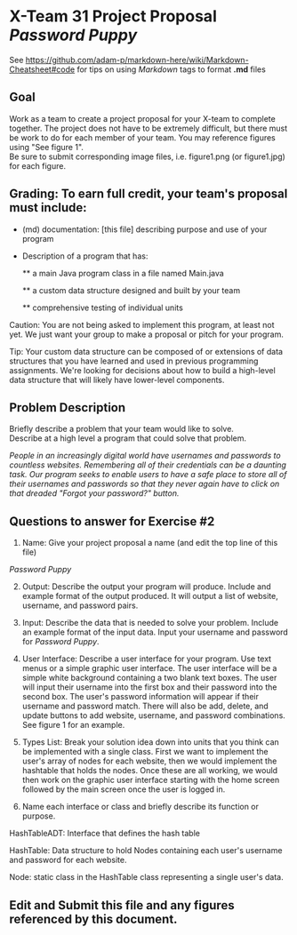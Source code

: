 # X-Team 31 Project Proposal *Password Puppy*

See https://github.com/adam-p/markdown-here/wiki/Markdown-Cheatsheet#code for tips on using *Markdown* tags to format __.md__ files

## Goal

Work as a team to create a project proposal for your X-team to complete together.
The project does not have to be extremely difficult,
but there must be work to do for each member of your team.
You may reference figures using "See figure 1".  
Be sure to submit corresponding image files, i.e. figure1.png (or figure1.jpg) for each figure.

## Grading: To earn full credit, your team's proposal must include:

* (md) documentation: [this file] describing purpose and use of your program

* Description of a program that has:

  ** a main Java program class in a file named Main.java
  
  ** a custom data structure designed and built by your team
  
  ** comprehensive testing of individual units
  
 Caution: You are not being asked to implement this program, at least not yet. 
 We just want your group to make a proposal or pitch for your program.
 
 Tip: Your custom data structure can be composed of or extensions of data structures that you have learned and used in previous programming assignments.  We're looking for decisions about how to build a high-level data structure that will likely have lower-level components.

## Problem Description

Briefly describe a problem that your team would like to solve.  
Describe at a high level a program that could solve that problem.

*People in an increasingly digital world have usernames and passwords to countless websites.
Remembering all of their credentials can be a daunting task. Our program seeks to enable
users to have a safe place to store all of their usernames and passwords so that they
never again have to click on that dreaded "Forgot your password?" button.*

## Questions to answer for Exercise #2

1. Name: Give your project proposal a name (and edit the top line of this file)

*Password Puppy*

2. Output: Describe the output your program will produce.  Include and example format of the output produced.
It will output a list of website, username, and password pairs.


3. Input: Describe the data that is needed to solve your problem. Include an example format of the input data.
Input your username and password for *Password Puppy*.


4. User Interface: Describe a user interface for your program.  Use text menus or a simple graphic user interface.
The user interface will be a simple white background containing a two blank text boxes. The user will input their username into the first box and their password into the second box. The user's password information will appear if their username and password match. There will also be add, delete, and update buttons to add website, username, and password combinations. 
See figure 1 for an example.   


5. Types List: Break your solution idea down into units that you think can be implemented with a single class.
First we want to implement the user's array of nodes for each website, then we would implement the hashtable that holds the nodes. Once these are all working, we would then work on the graphic user interface starting with the home screen followed by the main screen once the user is logged in.


6. Name each interface or class and briefly describe its function or purpose.

HashTableADT: Interface that defines the hash table

HashTable: Data structure to hold Nodes containing each user's username and password for each website.

Node: static class in the HashTable class representing a single user's data.


## Edit and Submit this file and any figures referenced by this document.

